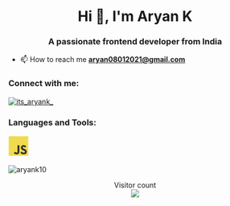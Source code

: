 <h1 align="center">Hi 👋, I'm Aryan K</h1>
<h3 align="center">A passionate frontend developer from India</h3>


- 📫 How to reach me **aryan08012021@gmail.com**

<h3 align="left">Connect with me:</h3>
<p align="left">
<a href="https://instagram.com/its_aryank_" target="blank"><img align="center" src="https://raw.githubusercontent.com/rahuldkjain/github-profile-readme-generator/master/src/images/icons/Social/instagram.svg" alt="its_aryank_" height="30" width="40" /></a>
</p>

<h3 align="left">Languages and Tools:</h3>
<p align="left"> <a href="https://developer.mozilla.org/en-US/docs/Web/JavaScript" target="_blank" rel="noreferrer"> <img src="https://raw.githubusercontent.com/devicons/devicon/master/icons/javascript/javascript-original.svg" alt="javascript" width="40" height="40"/> </a> </p>

<p><img align="center" src="https://github-readme-stats.vercel.app/api/top-langs?username=aryank10&show_icons=true&theme=dark&locale=en&layout=compact" alt="aryank10" /></p>

<p align="center"> 
  Visitor count<br>
  <img src="https://profile-counter.glitch.me/aryank10/count.svg" />
</p>


